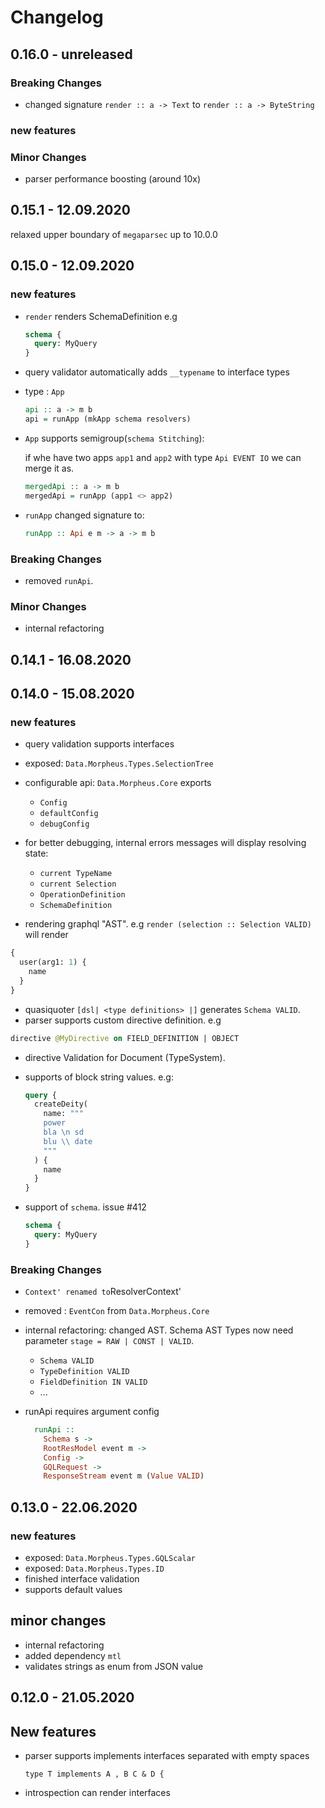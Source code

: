 # Changelog

## 0.16.0 - unreleased

### Breaking Changes

- changed signature `render :: a -> Text` to `render :: a -> ByteString`

### new features

### Minor Changes

- parser performance boosting (around 10x)

## 0.15.1 - 12.09.2020

relaxed upper boundary of `megaparsec` up to 10.0.0

## 0.15.0 - 12.09.2020

### new features

- `render` renders SchemaDefinition e.g

  ```graphql
  schema {
    query: MyQuery
  }
  ```

- query validator automatically adds `__typename` to interface types

- type : `App`

  ```hs
  api :: a -> m b
  api = runApp (mkApp schema resolvers)
  ```

- `App` supports semigroup(`schema Stitching`):

  if whe have two apps `app1` and `app2` with type `Api EVENT IO` we can merge it as.

  ```hs
  mergedApi :: a -> m b
  mergedApi = runApp (app1 <> app2)
  ```

- `runApp` changed signature to:

  ```hs
  runApp :: Api e m -> a -> m b
  ```

### Breaking Changes

- removed `runApi`.

### Minor Changes

- internal refactoring

## 0.14.1 - 16.08.2020

## 0.14.0 - 15.08.2020

### new features

- query validation supports interfaces
- exposed: `Data.Morpheus.Types.SelectionTree`
- configurable api: `Data.Morpheus.Core` exports

  - `Config`
  - `defaultConfig`
  - `debugConfig`

- for better debugging, internal errors messages will display resolving state:
  - `current TypeName`
  - `current Selection`
  - `OperationDefinition`
  - `SchemaDefinition`
- rendering graphql "AST". e.g `render (selection :: Selection VALID)` will render

```graphql
{
  user(arg1: 1) {
    name
  }
}
```

- quasiquoter `[dsl| <type definitions> |]` generates `Schema VALID`.
- parser supports custom directive definition. e.g

```graphql
directive @MyDirective on FIELD_DEFINITION | OBJECT
```

- directive Validation for Document (TypeSystem).
- supports of block string values. e.g:

  ```graphql
  query {
    createDeity(
      name: """
      power
      bla \n sd
      blu \\ date
      """
    ) {
      name
    }
  }
  ```

- support of `schema`. issue #412

  ```graphql
  schema {
    query: MyQuery
  }
  ```

### Breaking Changes

- `Context' renamed to`ResolverContext'
- removed : `EventCon` from `Data.Morpheus.Core`
- internal refactoring: changed AST.
  Schema AST Types now need parameter `stage = RAW | CONST | VALID`.
  - `Schema VALID`
  - `TypeDefinition VALID`
  - `FieldDefinition IN VALID`
  - ...
- runApi requires argument config

  ```hs
    runApi ::
      Schema s ->
      RootResModel event m ->
      Config ->
      GQLRequest ->
      ResponseStream event m (Value VALID)
  ```

## 0.13.0 - 22.06.2020

### new features

- exposed: `Data.Morpheus.Types.GQLScalar`
- exposed: `Data.Morpheus.Types.ID`
- finished interface validation
- supports default values

## minor changes

- internal refactoring
- added dependency `mtl`
- validates strings as enum from JSON value

## 0.12.0 - 21.05.2020

## New features

- parser supports implements interfaces separated with empty spaces

  ```gql
  type T implements A , B C & D {
  ```

- introspection can render interfaces
